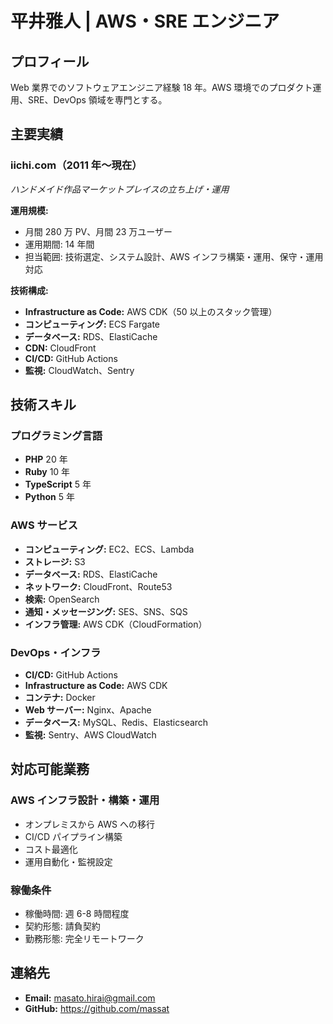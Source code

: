 # 平井雅人 | AWS・SRE エンジニア

## プロフィール

Web 業界でのソフトウェアエンジニア経験 18 年。AWS 環境でのプロダクト運用、SRE、DevOps 領域を専門とする。

## 主要実績

### iichi.com（2011 年〜現在）

_ハンドメイド作品マーケットプレイスの立ち上げ・運用_

**運用規模:**

- 月間 280 万 PV、月間 23 万ユーザー
- 運用期間: 14 年間
- 担当範囲: 技術選定、システム設計、AWS インフラ構築・運用、保守・運用対応

**技術構成:**

- **Infrastructure as Code:** AWS CDK（50 以上のスタック管理）
- **コンピューティング:** ECS Fargate
- **データベース:** RDS、ElastiCache
- **CDN:** CloudFront
- **CI/CD:** GitHub Actions
- **監視:** CloudWatch、Sentry

## 技術スキル

### プログラミング言語

- **PHP** 20 年
- **Ruby** 10 年
- **TypeScript** 5 年
- **Python** 5 年

### AWS サービス

- **コンピューティング:** EC2、ECS、Lambda
- **ストレージ:** S3
- **データベース:** RDS、ElastiCache
- **ネットワーク:** CloudFront、Route53
- **検索:** OpenSearch
- **通知・メッセージング:** SES、SNS、SQS
- **インフラ管理:** AWS CDK（CloudFormation）

### DevOps・インフラ

- **CI/CD:** GitHub Actions
- **Infrastructure as Code:** AWS CDK
- **コンテナ:** Docker
- **Web サーバー:** Nginx、Apache
- **データベース:** MySQL、Redis、Elasticsearch
- **監視:** Sentry、AWS CloudWatch

## 対応可能業務

### AWS インフラ設計・構築・運用

- オンプレミスから AWS への移行
- CI/CD パイプライン構築
- コスト最適化
- 運用自動化・監視設定

### 稼働条件

- 稼働時間: 週 6-8 時間程度
- 契約形態: 請負契約
- 勤務形態: 完全リモートワーク

## 連絡先

- **Email:** masato.hirai@gmail.com
- **GitHub:** https://github.com/massat
